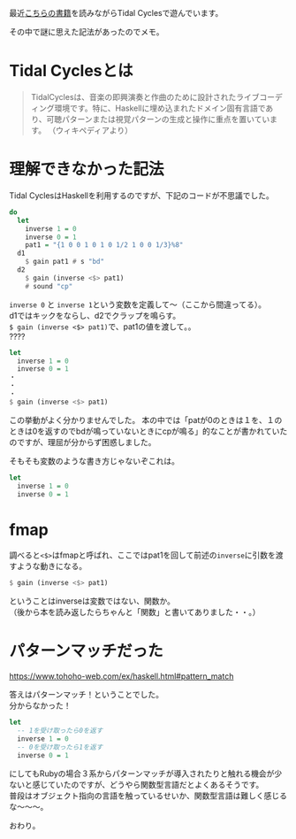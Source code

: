 <!--
{"id":"13574176438072323536","title":"【Tidal Cycles・Haskell】パターンマッチの記法に気づけなかった","categories":["tech"," Haskell"," Tidal Cycles"],"updated":"2022-03-13T01:29:06+09:00","edited":"2022-03-13T01:29:48+09:00","draft":"yes"}
-->

最近[こちらの書籍](https://www.amazon.co.jp/%E6%BC%94%E5%A5%8F%E3%81%99%E3%82%8B%E3%83%97%E3%83%AD%E3%82%B0%E3%83%A9%E3%83%9F%E3%83%B3%E3%82%B0%E3%80%81%E3%83%A9%E3%82%A4%E3%83%96%E3%82%B3%E3%83%BC%E3%83%87%E3%82%A3%E3%83%B3%E3%82%B0%E3%81%AE%E6%80%9D%E6%83%B3%E3%81%A8%E5%AE%9F%E8%B7%B5-%E2%80%95Show-Us-Your-Screens-ebook/dp/B07L8ZJMNS/ref=sr_1_5?__mk_ja_JP=%E3%82%AB%E3%82%BF%E3%82%AB%E3%83%8A&crid=MF940PHV6T4K&keywords=%E3%82%AF%E3%83%AA%E3%82%A8%E3%82%A4%E3%83%86%E3%82%A3%E3%83%96%E3%82%B3%E3%83%BC%E3%83%87%E3%82%A3%E3%83%B3%E3%82%B0&qid=1647100683&sprefix=%E3%82%AF%E3%83%AA%E3%82%A8%E3%82%A4%E3%83%86%E3%82%A3%E3%83%96%E3%82%B3%E3%83%BC%E3%83%87%E3%82%A3%E3%83%B3%E3%82%B0%2Caps%2C281&sr=8-5)を読みながらTidal Cyclesで遊んでいます。

その中で謎に思えた記法があったのでメモ。

# Tidal Cyclesとは
> TidalCyclesは、音楽の即興演奏と作曲のために設計されたライブコーディング環境です。特に、Haskellに埋め込まれたドメイン固有言語であり、可聴パターンまたは視覚パターンの生成と操作に重点を置いています。 
> （ウィキペディアより）

# 理解できなかった記法
Tidal CyclesはHaskellを利用するのですが、下記のコードが不思議でした。
```haskell
do
  let 
    inverse 1 = 0
    inverse 0 = 1
    pat1 = "{1 0 0 1 0 1 0 1/2 1 0 0 1/3}%8"
  d1 
    $ gain pat1 # s "bd"
  d2
    $ gain (inverse <$> pat1) 
    # sound "cp"
```

`inverse 0` と `inverse 1`という変数を定義して〜（ここから間違ってる）。  
d1ではキックをならし、d2でクラップを鳴らす。  
`$ gain (inverse <$> pat1)`で、pat1の値を渡して。。  
????

```haskell
let
  inverse 1 = 0
  inverse 0 = 1
・
・
・
$ gain (inverse <$> pat1)
```
この挙動がよく分かりませんでした。
本の中では「patが0のときは１を、１のときは0を返すのでbdが鳴っていないときにcpが鳴る」的なことが書かれていたのですが、理屈が分からず困惑しました。

そもそも変数のような書き方じゃないぞこれは。
```haskell
let
  inverse 1 = 0
  inverse 0 = 1
```

# fmap
調べると`<$>`はfmapと呼ばれ、ここではpat1を回して前述の`inverse`に引数を渡すような動きになる。
```haskell
$ gain (inverse <$> pat1)
```

ということはinverseは変数ではない、関数か。  
（後から本を読み返したらちゃんと「関数」と書いてありました・・。）  

# パターンマッチだった
https://www.tohoho-web.com/ex/haskell.html#pattern_match

答えはパターンマッチ！ということでした。  
分からなかった！  
```haskell
let
  -- 1を受け取ったら0を返す
  inverse 1 = 0
  -- 0を受け取ったら1を返す
  inverse 0 = 1
```

にしてもRubyの場合３系からパターンマッチが導入されたりと触れる機会が少ないと感じていたのですが、どうやら関数型言語だとよくあるそうです。  
普段はオブジェクト指向の言語を触っているせいか、関数型言語は難しく感じるな〜〜〜。  

おわり。